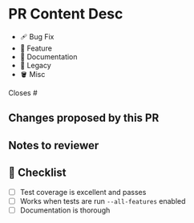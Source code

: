 <!--
Thank you for submitting a PR to the rust rpm implementation!
-->

# PR Content Desc

<!---
DELETE all that do not apply:
-->

- 🩹 Bug Fix
- 🦚 Feature
- 📙 Documentation
- 🦣 Legacy
- 🪣 Misc

<!---
Mention the linked issue here.
This will automatically close the issue once the PR is merged
and creates a cross reference.
-->

Closes #

## Changes proposed by this PR

<!---
Tell the reviewer WHAT changed, and WHY it had to change
and how the WHAT and the WHY tie together.
-->

## Notes to reviewer

<!---
Leave a message to whoever is going to review this PR.
Mainly, pointers to review the PR, and how they can test it.
If things are still WIP or feedback on particular impl details
are wanted, state them here too.
-->

## 📜 Checklist

- [ ] Test coverage is excellent and passes
- [ ] Works when tests are run `--all-features` enabled
- [ ] Documentation is thorough
